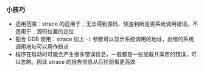### 小技巧

- 适用范围：strace 的适用于：无法得到源码、快速判断是否系统调用错误。不适用于：源码位置的定位
- 配合 GDB 使用：strace 加上 `-i` 参数可以显示系统调用的地址，出错的系统调用地址可以用作断点
- 程序在启动时可能会产生很多错误信息，一般都是一些加载共享库的错误，可以忽略。因此 strace 的报告信息从后往前看更高效
